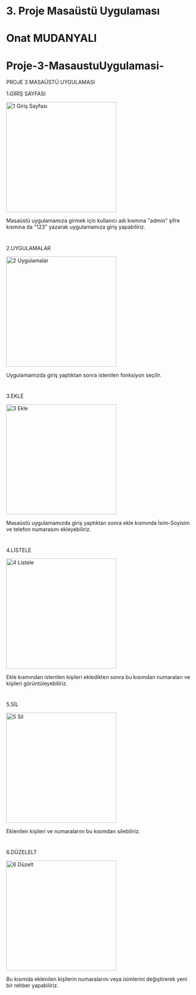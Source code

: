 # 3. Proje Masaüstü Uygulaması
# Onat MUDANYALI
# Proje-3-MasaustuUygulamasi-

PROJE 3 MASAÜSTÜ UYGULAMASI



1.GİRİŞ SAYFASI

<img width="295" alt="1 Giriş Sayfası" src="https://github.com/OnatMudanyali/Proje-3-MasaustuUygulamasi/assets/161920999/38ea52d3-2f83-492a-8dd7-807e23020e0d">

Masaüstü uygulamamıza girmek için kullanıcı adı kısmına "admin" şifre kısmına da "123" yazarak uygulamamıza giriş yapabiliriz.


<h1></h1>



2.UYGULAMALAR

<img width="295" alt="2 Uygulamalar" src="https://github.com/OnatMudanyali/Proje-3-MasaustuUygulamasi/assets/161920999/cbe7352e-f3c0-4809-9b6b-1dc6a7f5f82a">

Uygulamamızda giriş yaptıktan sonra istenilen fonksiyon seçilir.



<h1></h1>




3.EKLE

<img width="295" alt="3 Ekle" src="https://github.com/OnatMudanyali/Proje-3-MasaustuUygulamasi/assets/161920999/ea43df4b-a071-435a-aa6f-e8d998db0367">

Masaüstü uygulamamızda giriş yaptıktan sonra ekle kısmında İsim-Soyisim ve telefon numarasını ekleyebiliriz.


<h1></h1>




4.LİSTELE

<img width="295" alt="4 Listele" src="https://github.com/OnatMudanyali/Proje-3-MasaustuUygulamasi/assets/161920999/1543b401-8976-431b-897b-b2c24e832fa2">

Ekle kısmından istenilen kişileri ekledikten sonra bu kısımdan numaraları ve kişileri görüntüleyebiliriz.



<h1></h1>




5.SİL

<img width="295" alt="5 Sil" src="https://github.com/OnatMudanyali/Proje-3-MasaustuUygulamasi/assets/161920999/2fccbd84-8ffe-40af-9656-aad4768a75af">

Eklenilen kişileri ve numaralarını bu kısımdan silebiliriz.



<h1></h1>





6.DÜZELELT

<img width="295" alt="6 Düzelt" src="https://github.com/OnatMudanyali/Proje-3-MasaustuUygulamasi/assets/161920999/4e43b5d0-4658-4fe9-955f-d78de09161b0">

Bu kısımda eklenilen kişilerin numaralarını veya isimlerini değiştirerek yeni bir rehber yapabiliriz.



<h1></h1>



